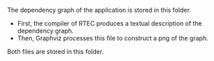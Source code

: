 The dependency graph of the application is stored in this folder. 

- First, the compiler of RTEC produces a textual description of the dependency graph.
- Then, Graphviz processes this file to construct a png of the graph.

Both files are stored in this folder. 
